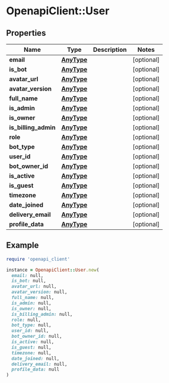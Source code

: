 # OpenapiClient::User

## Properties

| Name | Type | Description | Notes |
| ---- | ---- | ----------- | ----- |
| **email** | [**AnyType**](.md) |  | [optional] |
| **is_bot** | [**AnyType**](.md) |  | [optional] |
| **avatar_url** | [**AnyType**](.md) |  | [optional] |
| **avatar_version** | [**AnyType**](.md) |  | [optional] |
| **full_name** | [**AnyType**](.md) |  | [optional] |
| **is_admin** | [**AnyType**](.md) |  | [optional] |
| **is_owner** | [**AnyType**](.md) |  | [optional] |
| **is_billing_admin** | [**AnyType**](.md) |  | [optional] |
| **role** | [**AnyType**](.md) |  | [optional] |
| **bot_type** | [**AnyType**](.md) |  | [optional] |
| **user_id** | [**AnyType**](.md) |  | [optional] |
| **bot_owner_id** | [**AnyType**](.md) |  | [optional] |
| **is_active** | [**AnyType**](.md) |  | [optional] |
| **is_guest** | [**AnyType**](.md) |  | [optional] |
| **timezone** | [**AnyType**](.md) |  | [optional] |
| **date_joined** | [**AnyType**](.md) |  | [optional] |
| **delivery_email** | [**AnyType**](.md) |  | [optional] |
| **profile_data** | [**AnyType**](.md) |  | [optional] |

## Example

```ruby
require 'openapi_client'

instance = OpenapiClient::User.new(
  email: null,
  is_bot: null,
  avatar_url: null,
  avatar_version: null,
  full_name: null,
  is_admin: null,
  is_owner: null,
  is_billing_admin: null,
  role: null,
  bot_type: null,
  user_id: null,
  bot_owner_id: null,
  is_active: null,
  is_guest: null,
  timezone: null,
  date_joined: null,
  delivery_email: null,
  profile_data: null
)
```

